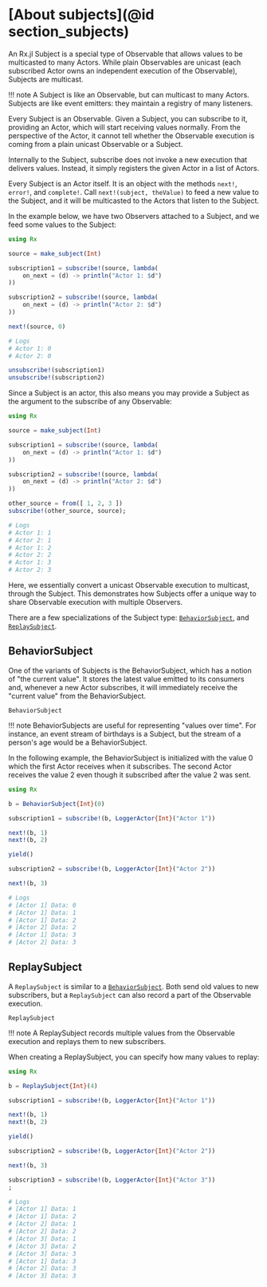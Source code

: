 # [About subjects](@id section_subjects)

An Rx.jl Subject is a special type of Observable that allows values to be multicasted to many Actors. While plain Observables are unicast (each subscribed Actor owns an independent execution of the Observable), Subjects are multicast.

!!! note
    A Subject is like an Observable, but can multicast to many Actors. Subjects are like event emitters: they maintain a registry of many listeners.


Every Subject is an Observable. Given a Subject, you can subscribe to it, providing an Actor, which will start receiving values normally. From the perspective of the Actor, it cannot tell whether the Observable execution is coming from a plain unicast Observable or a Subject.

Internally to the Subject, subscribe does not invoke a new execution that delivers values. Instead, it simply registers the given Actor in a list of Actors.

Every Subject is an Actor itself. It is an object with the methods `next!`, `error!`, and `complete!`. Call `next!(subject, theValue)` to feed a new value to the Subject, and it will be multicasted to the Actors that listen to the Subject.

In the example below, we have two Observers attached to a Subject, and we feed some values to the Subject:

```julia
using Rx

source = make_subject(Int)

subscription1 = subscribe!(source, lambda(
    on_next = (d) -> println("Actor 1: $d")
))

subscription2 = subscribe!(source, lambda(
    on_next = (d) -> println("Actor 2: $d")
))

next!(source, 0)

# Logs
# Actor 1: 0
# Actor 2: 0

unsubscribe!(subscription1)
unsubscribe!(subscription2)

```

Since a Subject is an actor, this also means you may provide a Subject as the argument to the subscribe of any Observable:

```julia
using Rx

source = make_subject(Int)

subscription1 = subscribe!(source, lambda(
    on_next = (d) -> println("Actor 1: $d")
))

subscription2 = subscribe!(source, lambda(
    on_next = (d) -> println("Actor 2: $d")
))

other_source = from([ 1, 2, 3 ])
subscribe!(other_source, source);

# Logs
# Actor 1: 1
# Actor 2: 1
# Actor 1: 2
# Actor 2: 2
# Actor 1: 3
# Actor 2: 3
```

Here, we essentially convert a unicast Observable execution to multicast, through the Subject. This demonstrates how Subjects offer a unique way to share Observable execution with multiple Observers.

There are a few specializations of the Subject type: [`BehaviorSubject`](@ref), and [`ReplaySubject`](@ref).

## BehaviorSubject

One of the variants of Subjects is the BehaviorSubject, which has a notion of "the current value". It stores the latest value emitted to its consumers and, whenever a new Actor subscribes, it will immediately receive the "current value" from the BehaviorSubject.

```@docs
BehaviorSubject
```

!!! note
    BehaviorSubjects are useful for representing "values over time". For instance, an event stream of birthdays is a Subject, but the stream of a person's age would be a BehaviorSubject.

In the following example, the BehaviorSubject is initialized with the value 0 which the first Actor receives when it subscribes. The second Actor receives the value 2 even though it subscribed after the value 2 was sent.

```julia
using Rx

b = BehaviorSubject{Int}(0)

subscription1 = subscribe!(b, LoggerActor{Int}("Actor 1"))

next!(b, 1)
next!(b, 2)

yield()

subscription2 = subscribe!(b, LoggerActor{Int}("Actor 2"))

next!(b, 3)

# Logs
# [Actor 1] Data: 0
# [Actor 1] Data: 1
# [Actor 1] Data: 2
# [Actor 2] Data: 2
# [Actor 1] Data: 3
# [Actor 2] Data: 3

```

## ReplaySubject

A `ReplaySubject` is similar to a [`BehaviorSubject`](@ref). Both send old values to new subscribers,
but a `ReplaySubject` can also record a part of the Observable execution.

```@docs
ReplaySubject
```

!!! note
    A ReplaySubject records multiple values from the Observable execution and replays them to new subscribers.

When creating a ReplaySubject, you can specify how many values to replay:

```julia
using Rx

b = ReplaySubject{Int}(4)

subscription1 = subscribe!(b, LoggerActor{Int}("Actor 1"))

next!(b, 1)
next!(b, 2)

yield()

subscription2 = subscribe!(b, LoggerActor{Int}("Actor 2"))

next!(b, 3)

subscription3 = subscribe!(b, LoggerActor{Int}("Actor 3"))
;

# Logs
# [Actor 1] Data: 1
# [Actor 1] Data: 2
# [Actor 2] Data: 1
# [Actor 2] Data: 2
# [Actor 3] Data: 1
# [Actor 3] Data: 2
# [Actor 3] Data: 3
# [Actor 1] Data: 3
# [Actor 2] Data: 3
# [Actor 3] Data: 3
```
